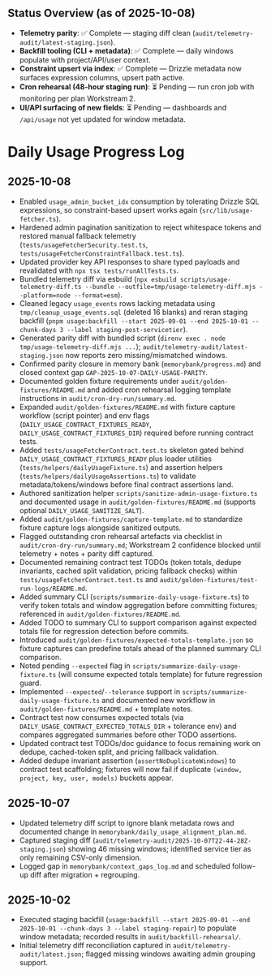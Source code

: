 ## Status Overview (as of 2025-10-08)
- **Telemetry parity**: ✅ Complete — staging diff clean (`audit/telemetry-audit/latest-staging.json`).
- **Backfill tooling (CLI + metadata)**: ✅ Complete — daily windows populate with project/API/user context.
- **Constraint upsert via index**: ✅ Complete — Drizzle metadata now surfaces expression columns, upsert path active.
- **Cron rehearsal (48-hour staging run)**: ⏳ Pending — run cron job with monitoring per plan Workstream 2.
- **UI/API surfacing of new fields**: ⏳ Pending — dashboards and `/api/usage` not yet updated for window metadata.

# Daily Usage Progress Log

## 2025-10-08
- Enabled `usage_admin_bucket_idx` consumption by tolerating Drizzle SQL expressions, so constraint-based upsert works again (`src/lib/usage-fetcher.ts`).
- Hardened admin pagination sanitization to reject whitespace tokens and restored manual fallback telemetry (`tests/usageFetcherSecurity.test.ts`, `tests/usageFetcherConstraintFallback.test.ts`).
- Updated provider key API responses to share typed payloads and revalidated with `npx tsx tests/runAllTests.ts`.
- Bundled telemetry diff via esbuild (`npx esbuild scripts/usage-telemetry-diff.ts --bundle --outfile=tmp/usage-telemetry-diff.mjs --platform=node --format=esm`).
- Cleaned legacy `usage_events` rows lacking metadata using `tmp/cleanup_usage_events.sql` (deleted 16 blanks) and reran staging backfill (`pnpm usage:backfill --start 2025-09-01 --end 2025-10-01 --chunk-days 3 --label staging-post-servicetier`).
- Generated parity diff with bundled script (`direnv exec . node tmp/usage-telemetry-diff.mjs ...`); `audit/telemetry-audit/latest-staging.json` now reports zero missing/mismatched windows.
- Confirmed parity closure in memory bank (`memorybank/progress.md`) and closed context gap `GAP-2025-10-07-DAILY-USAGE-PARITY`.
- Documented golden fixture requirements under `audit/golden-fixtures/README.md` and added cron rehearsal logging template instructions in `audit/cron-dry-run/summary.md`.
- Expanded `audit/golden-fixtures/README.md` with fixture capture workflow (script pointer) and env flags (`DAILY_USAGE_CONTRACT_FIXTURES_READY`, `DAILY_USAGE_CONTRACT_FIXTURES_DIR`) required before running contract tests.
- Added `tests/usageFetcherContract.test.ts` skeleton gated behind `DAILY_USAGE_CONTRACT_FIXTURES_READY` plus loader utilities (`tests/helpers/dailyUsageFixture.ts`) and assertion helpers (`tests/helpers/dailyUsageAssertions.ts`) to validate metadata/tokens/windows before final contract assertions land.
- Authored sanitization helper `scripts/sanitize-admin-usage-fixture.ts` and documented usage in `audit/golden-fixtures/README.md` (supports optional `DAILY_USAGE_SANITIZE_SALT`).
- Added `audit/golden-fixtures/capture-template.md` to standardize fixture capture logs alongside sanitized outputs.
- Flagged outstanding cron rehearsal artefacts via checklist in `audit/cron-dry-run/summary.md`; Workstream 2 confidence blocked until telemetry + notes + parity diff captured.
- Documented remaining contract test TODOs (token totals, dedupe invariants, cached split validation, pricing fallback checks) within `tests/usageFetcherContract.test.ts` and `audit/golden-fixtures/test-run-logs/README.md`.
- Added summary CLI (`scripts/summarize-daily-usage-fixture.ts`) to verify token totals and window aggregation before committing fixtures; referenced in `audit/golden-fixtures/README.md`.
- Added TODO to summary CLI to support comparison against expected totals file for regression detection before commits.
- Introduced `audit/golden-fixtures/expected-totals-template.json` so fixture captures can predefine totals ahead of the planned summary CLI comparison.
- Noted pending `--expected` flag in `scripts/summarize-daily-usage-fixture.ts` (will consume expected totals template) for future regression guard.
- Implemented `--expected`/`--tolerance` support in `scripts/summarize-daily-usage-fixture.ts` and documented new workflow in `audit/golden-fixtures/README.md` + template notes.
- Contract test now consumes expected totals (via `DAILY_USAGE_CONTRACT_EXPECTED_TOTALS_DIR` + tolerance env) and compares aggregated summaries before other TODO assertions.
- Updated contract test TODOs/doc guidance to focus remaining work on dedupe, cached-token split, and pricing fallback validation.
- Added dedupe invariant assertion (`assertNoDuplicateWindows`) to contract test scaffolding; fixtures will now fail if duplicate `(window, project, key, user, models)` buckets appear.

## 2025-10-07
- Updated telemetry diff script to ignore blank metadata rows and documented change in `memorybank/daily_usage_alignment_plan.md`.
- Captured staging diff (`audit/telemetry-audit/2025-10-07T22-44-28Z-staging.json`) showing 46 missing windows; identified service tier as only remaining CSV-only dimension.
- Logged gap in `memorybank/context_gaps_log.md` and scheduled follow-up diff after migration + regrouping.

## 2025-10-02
- Executed staging backfill (`usage:backfill --start 2025-09-01 --end 2025-10-01 --chunk-days 3 --label staging-repair`) to populate window metadata; recorded results in `audit/backfill-rehearsal/`.
- Initial telemetry diff reconciliation captured in `audit/telemetry-audit/latest.json`; flagged missing windows awaiting admin grouping support.
